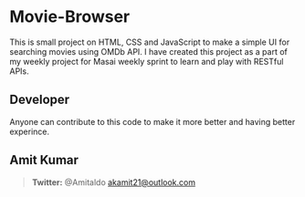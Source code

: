 # Movie-Browser

This is small project on HTML, CSS and JavaScript to make a simple UI for searching movies using OMDb API.
I have created this project as a part of my weekly project for Masai weekly sprint to learn and play with RESTful APIs.

## Developer

Anyone can contribute to this code to make it more better and having better experince.

## Amit Kumar

> **Twitter:** @Amitaldo
> akamit21@outlook.com
